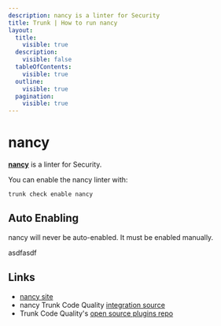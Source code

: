 ```yaml
---
description: nancy is a linter for Security
title: Trunk | How to run nancy
layout:
  title:
    visible: true
  description:
    visible: false
  tableOfContents:
    visible: true
  outline:
    visible: true
  pagination:
    visible: true
---
```


# nancy

[**nancy**](https://github.com/sonatype-nexus-community/nancy#readme) is a linter for Security.

You can enable the nancy linter with:

```shell
trunk check enable nancy
```

## Auto Enabling

nancy will never be auto-enabled. It must be enabled manually.






asdfasdf



## Links

- [nancy site](https://github.com/sonatype-nexus-community/nancy#readme)
- nancy Trunk Code Quality [integration source](https://github.com/trunk-io/plugins/tree/main/linters/nancy)
- Trunk Code Quality's [open source plugins repo](https://github.com/trunk-io/plugins/tree/main)
